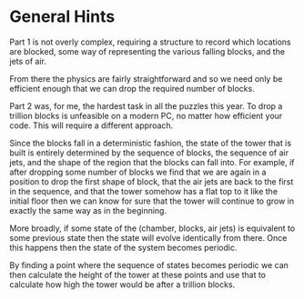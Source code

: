 General Hints
=============

Part 1 is not overly complex, requiring a structure to record which locations
are blocked, some way of representing the various falling blocks, and the jets
of air.

From there the physics are fairly straightforward and so we need only be
efficient enough that we can drop the required number of blocks.

Part 2 was, for me, the hardest task in all the puzzles this year. To drop a
trillion blocks is unfeasible on a modern PC, no matter how efficient your code.
This will require a different approach.

Since the blocks fall in a deterministic fashion, the state of the tower that is
built is entirely determined by the sequence of blocks, the sequence of air
jets, and the shape of the region that the blocks can fall into. For example,
if after dropping some number of blocks we find that we are again in a position
to drop the first shape of block, that the air jets are back to the first in the
sequence, and that the tower somehow has a flat top to it like the initial floor
then we can know for sure that the tower will continue to grow in exactly the
same way as in the beginning.

More broadly, if some state of the (chamber, blocks, air jets) is equivalent to
some previous state then the state will evolve identically from there. Once this
happens then the state of the system becomes periodic.

By finding a point where the sequence of states becomes periodic we can then
calculate the height of the tower at these points and use that to calculate how
high the tower would be after a trillion blocks.
